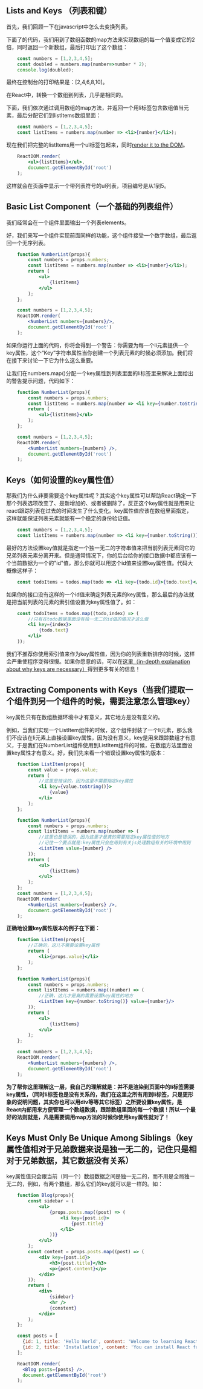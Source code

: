 ## Lists and Keys （列表和键）

首先，我们回顾一下在javascript中怎么去变换列表。

下面了的代码，我们用到了数组函数的map方法来实现数组的每一个值变成它的2倍，同时返回一个新数组，最后打印出了这个数组：

```javascript
	const numbers = [1,2,3,4,5];
	const doubled = numbers.map(number=>number * 2);
	console.log(doubled);
```
最终在控制台的打印结果是：[2,4,6,8,10]。

在React中，转换一个数组到列表，几乎是相同的。

下面，我们依次通过调用数组的map方法，并返回一个用li标签包含数组值当元素，最后分配它们到listItems数组里面：

```jsx
	const numbers = [1,2,3,4,5];
	const listItems = numbers.map(number => <li>{number}</li>);
```
现在我们把完整的listItems用一个ul标签包起来，同时[render it to the DOM](https://facebook.github.io/react/docs/rendering-elements.html#rendering-an-element-into-the-dom)。

```jsx
	ReactDOM.render(
		<ul>{listItems}</ul>,
		document.getElementById('root')
	);
```

这样就会在页面中显示一个带列表符号的ul列表，项目编号是从1到5。

## Basic List Component（一个基础的列表组件）

我们经常会在一个组件里面输出一个列表elements。

好，我们来写一个组件实现前面同样的功能，这个组件接受一个数字数组，最后返回一个无序列表。

```jsx
	function NumberList(props){
		const numbers = props.numbers;
		const listItems = numbers.map(number => <li>{number}</li>);
		return (
			<ul>
				{listItems}
			</ul>
		);
	};

	const numbers = [1,2,3,4,5];
	ReactDOM.render(
		<NumberList numbers={numbers}/>,
		document.getElementById('root')
	);
```

如果你运行上面的代码，你将会得到一个警告：你需要为每一个li元素提供一个key属性，这个“Key”字符串属性当你创建一个列表元素的时候必须添加。我们将在接下来讨论一下它为什么这么重要。

让我们在numbers.map()分配一个key属性到列表里面的li标签里来解决上面给出的警告提示问题，代码如下：

```jsx
	function NumberList(props){
		const numbers = props.numbers;
		const listItems = numbers.map(number => <li key={number.toString()}>{number}</li>);
		return (
			<ul>{listItems}</ul>
		);
	};

	const numbers = [1,2,3,4,5];
	ReactDOM.render(
		<NumberList numbers={numbers} />,
		document.getElementById('root')
	);
```

## Keys（如何设置的key属性值）

那我们为什么非要需要这个key属性呢？其实这个key属性可以帮助React确定一下那个列表选项改变了、是新增加的、或者被删除了，反正这个key属性就是用来让react跟踪列表在过去的时间发生了什么变化。key属性值应该在数组里面指定，这样就能保证列表元素就能有一个稳定的身份验证值。

```jsx
	const numbers = [1,2,3,4,5];
	const listItems = numbers.map(number => <li key={number.toString()}>{number}</li>);
```

最好的方法设置key值就是指定一个独一无二的字符串值来把当前列表元素同它的兄弟列表元素分离开来。但是通常情况下，你的后台给你的接口数据中都应该有一个当前数据为一个的"id"值，那么你就可以用这个id值来设置key属性值。代码大概像这样子：

```jsx
	const todoItems = todos.map(todo => <li key={todo.id}>{todo.text}</li>);
```

如果你的接口没有这样的一个id值来确定列表元素的key属性，那么最后的办法就是把当前列表的元素的索引值设置为key属性值了。如：

```jsx
	const todoItems = todos.map((todo,index) => (
		//只有在todo数据里面没有独一无二的id值的情况才这么做
		<li key={index}>
			{todo.text}
		</li>
	));
```

我们不推荐你使用索引值来作为key属性值，因为你的列表重新排序的时候，这样会严重使程序变得很慢。如果你愿意的话，可以在[这里（in-depth explanation about why keys are necessary）](https://facebook.github.io/react/docs/reconciliation.html#recursing-on-children)得到更多有关的信息！

## Extracting Components with Keys（当我们提取一个组件到另一个组件的时候，需要注意怎么管理key）

key属性只有在数组数据环境中才有意义，其它地方是没有意义的。

例如，当我们实现一个ListItem组件的时候，这个组件封装了一个li元素，那么我们不应该在li元素上直接设置key属性，因为没有意义，key是用来跟踪数组才有意义，于是我们在NumberList组件使用到ListItem组件的时候，在数组方法里面设置key属性才有意义。好，我们先来看一个错误设置key属性的版本：

```jsx
	function ListItem(props){
		const value = props.value;
		return (
			//这里是错误的，因为这里不需要指定key属性
			<li key={value.toString()}>
				{value}
			</li>
		);
	};

	function NumberList(props){
		const numbers = props.numbers;
		const listItems = numbers.map(number => (
			//这里也是错误的，因为这里才是真的需要指定key属性值的地方
			//记住一个要点就是:key属性只会在用到有关js处理数组有关的环境中用到
			<ListItem value={number} />
		));
		return (
			<ul>
				{listItems}
			</ul>
		);
	};
	const numbers = [1,2,3,4,5];
	ReactDOM.render(
		<NumberList numbers={numbers} />,
		document.getElementById('root')
	);
```

**正确地设置key属性版本的例子在下面：**

```jsx
	function ListItem(props){
		//正确的，这儿不需要设置key属性
		return (
			<li>{props.value}</li>
		);
	};

	function NumberList(props){
		const numbers = props.numbers;
		const listItems = numbers.map((number) => (
			//正确，这儿才是真的需要设置key属性的地方
			<ListItem key={number.toString()} value={number}/>
		));
		return (
			<ul>
				{listItems}
			</ul>
		);
	};

	const numbers = [1,2,3,4,5];
	ReactDOM.render(
		<NumberList numbers={numbers} />,
		document.getElementById('root')
	);
```
**为了帮你这里理解这一层，我自己的理解就是：并不是渲染到页面中的li标签需要key属性，（同时li标签也是没有关系的，我们在这里之所有用到li标签，只是更形象的说明问题，其实你也可以用div等等其它标签）之所要设置key属性，是React内部用来方便管理一个数组数据，跟踪数组里面的每一个数据！所以一个最好的法则就是，凡是需要调用map方法的时候你使用key属性就对了！**


## Keys Must Only Be Unique Among Siblings（key属性值相对于兄弟数据来说是独一无二的，记住只是相对于兄弟数据，其它数据没有关系）

key属性值只会跟当前（同一个）数组数据之间是独一无二的，而不用是全局独一无二的，例如，有两个数组，那么它们的key就可以是一样的。如：

```jsx
	function Blog(props){
		const sidebar = (
			<ul>
				{props.posts.map((post) => (
					<li key={post.id}>
						{post.title}
					</li>
				))}
			</ul>
		);
		const content = props.posts.map((post) => (
			<div key={post.id}>
				<h3>{post.title}</h3>
				<p>{post.content}</p>
			</div>
		));
		return (
			<div>
				{sidebar}
				<hr />
				{constent}
			</div>
		);
	};

	const posts = [
	  {id: 1, title: 'Hello World', content: 'Welcome to learning React!'},
	  {id: 2, title: 'Installation', content: 'You can install React from npm.'}
	];

	ReactDOM.render(
	  <Blog posts={posts} />,
	  document.getElementById('root')
	);
```

